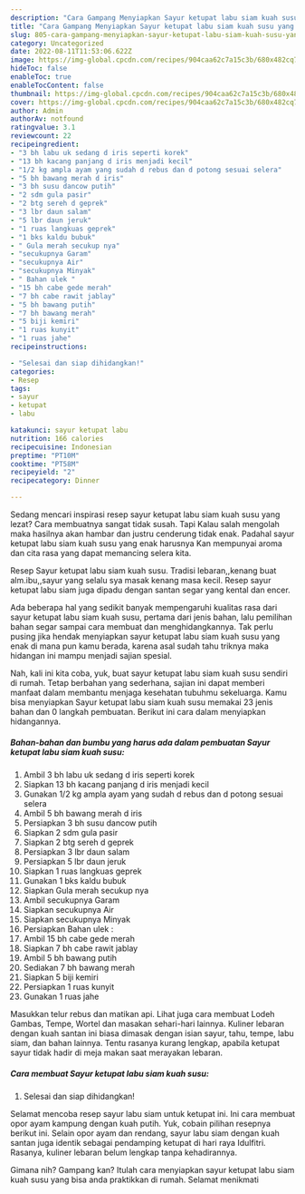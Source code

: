 ```yaml
---
description: "Cara Gampang Menyiapkan Sayur ketupat labu siam kuah susu yang Enak Banget, Buat Buka Puasa}"
title: "Cara Gampang Menyiapkan Sayur ketupat labu siam kuah susu yang Enak Banget, Buat Buka Puasa}"
slug: 805-cara-gampang-menyiapkan-sayur-ketupat-labu-siam-kuah-susu-yang-enak-banget-buat-buka-puasa
category: Uncategorized
date: 2022-08-11T11:53:06.622Z
image: https://img-global.cpcdn.com/recipes/904caa62c7a15c3b/680x482cq70/sayur-ketupat-labu-siam-kuah-susu-foto-resep-utama.jpg
hideToc: false
enableToc: true
enableTocContent: false
thumbnail: https://img-global.cpcdn.com/recipes/904caa62c7a15c3b/680x482cq70/sayur-ketupat-labu-siam-kuah-susu-foto-resep-utama.jpg
cover: https://img-global.cpcdn.com/recipes/904caa62c7a15c3b/680x482cq70/sayur-ketupat-labu-siam-kuah-susu-foto-resep-utama.jpg
author: Admin
authorAv: notfound
ratingvalue: 3.1
reviewcount: 22
recipeingredient:
- "3 bh labu uk sedang d iris seperti korek"
- "13 bh kacang panjang d iris menjadi kecil"
- "1/2 kg ampla ayam yang sudah d rebus dan d potong sesuai selera"
- "5 bh bawang merah d iris"
- "3 bh susu dancow putih"
- "2 sdm gula pasir"
- "2 btg sereh d geprek"
- "3 lbr daun salam"
- "5 lbr daun jeruk"
- "1 ruas langkuas geprek"
- "1 bks kaldu bubuk"
- " Gula merah secukup nya"
- "secukupnya Garam"
- "secukupnya Air"
- "secukupnya Minyak"
- " Bahan ulek "
- "15 bh cabe gede merah"
- "7 bh cabe rawit jablay"
- "5 bh bawang putih"
- "7 bh bawang merah"
- "5 biji kemiri"
- "1 ruas kunyit"
- "1 ruas jahe"
recipeinstructions:

- "Selesai dan siap dihidangkan!"
categories:
- Resep
tags:
- sayur
- ketupat
- labu

katakunci: sayur ketupat labu 
nutrition: 166 calories
recipecuisine: Indonesian
preptime: "PT10M"
cooktime: "PT58M"
recipeyield: "2"
recipecategory: Dinner

---
```



Sedang mencari inspirasi resep sayur ketupat labu siam kuah susu yang lezat? Cara membuatnya sangat tidak susah. Tapi Kalau salah mengolah maka hasilnya akan hambar dan justru cenderung tidak enak. Padahal sayur ketupat labu siam kuah susu yang enak harusnya Kan mempunyai aroma dan cita rasa yang dapat memancing selera kita.


Resep Sayur ketupat labu siam kuah susu. Tradisi lebaran,,kenang buat alm.ibu,,sayur yang selalu sya masak kenang masa kecil. Resep sayur ketupat labu siam juga dipadu dengan santan segar yang kental dan encer.

Ada beberapa hal yang sedikit banyak mempengaruhi kualitas rasa dari sayur ketupat labu siam kuah susu, pertama dari jenis bahan, lalu pemilihan bahan segar sampai cara membuat dan menghidangkannya. Tak perlu pusing jika hendak menyiapkan sayur ketupat labu siam kuah susu yang enak di mana pun kamu berada, karena asal sudah tahu triknya maka hidangan ini mampu menjadi sajian spesial.


Nah, kali ini kita coba, yuk, buat sayur ketupat labu siam kuah susu sendiri di rumah. Tetap berbahan yang sederhana, sajian ini dapat memberi manfaat dalam membantu menjaga kesehatan tubuhmu sekeluarga. Kamu bisa menyiapkan Sayur ketupat labu siam kuah susu memakai 23 jenis bahan dan 0 langkah pembuatan. Berikut ini cara dalam menyiapkan hidangannya.

<!--inarticleads1-->

##### Bahan-bahan dan bumbu yang harus ada dalam pembuatan Sayur ketupat labu siam kuah susu:

1. Ambil 3 bh labu uk sedang d iris seperti korek
1. Siapkan 13 bh kacang panjang d iris menjadi kecil
1. Gunakan 1/2 kg ampla ayam yang sudah d rebus dan d potong sesuai selera
1. Ambil 5 bh bawang merah d iris
1. Persiapkan 3 bh susu dancow putih
1. Siapkan 2 sdm gula pasir
1. Siapkan 2 btg sereh d geprek
1. Persiapkan 3 lbr daun salam
1. Persiapkan 5 lbr daun jeruk
1. Siapkan 1 ruas langkuas geprek
1. Gunakan 1 bks kaldu bubuk
1. Siapkan  Gula merah secukup nya
1. Ambil secukupnya Garam
1. Siapkan secukupnya Air
1. Siapkan secukupnya Minyak
1. Persiapkan  Bahan ulek :
1. Ambil 15 bh cabe gede merah
1. Siapkan 7 bh cabe rawit jablay
1. Ambil 5 bh bawang putih
1. Sediakan 7 bh bawang merah
1. Siapkan 5 biji kemiri
1. Persiapkan 1 ruas kunyit
1. Gunakan 1 ruas jahe


Masukkan telur rebus dan matikan api. Lihat juga cara membuat Lodeh Gambas, Tempe, Wortel dan masakan sehari-hari lainnya. Kuliner lebaran dengan kuah santan ini biasa dimasak dengan isian sayur, tahu, tempe, labu siam, dan bahan lainnya. Tentu rasanya kurang lengkap, apabila ketupat sayur tidak hadir di meja makan saat merayakan lebaran. 

<!--inarticleads2-->

##### Cara membuat Sayur ketupat labu siam kuah susu:


1. Selesai dan siap dihidangkan!

Selamat mencoba resep sayur labu siam untuk ketupat ini. Ini cara membuat opor ayam kampung dengan kuah putih. Yuk, cobain pilihan resepnya berikut ini. Selain opor ayam dan rendang, sayur labu siam dengan kuah santan juga identik sebagai pendamping ketupat di hari raya Idulfitri. Rasanya, kuliner lebaran belum lengkap tanpa kehadirannya. 

Gimana nih? Gampang kan? Itulah cara menyiapkan sayur ketupat labu siam kuah susu yang bisa anda praktikkan di rumah. Selamat menikmati
